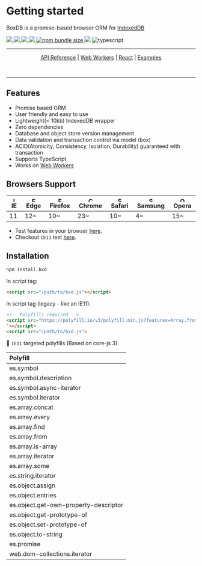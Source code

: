 # Getting started

BoxDB is a promise-based browser ORM for [IndexedDB](https://developer.mozilla.org/en-US/docs/Web/API/IndexedDB_API)

<a href="https://github.com/leegeunhyeok/bxd/actions?query=workflow:build" alt="Github actions">
  <img src="https://github.com/leegeunhyeok/bxd/workflows/build/badge.svg">
</a>
<a href="https://lgtm.com/projects/g/leegeunhyeok/bxd/context:javascript" alt="lgtm">
  <img src="https://img.shields.io/lgtm/grade/javascript/g/leegeunhyeok/bxd.svg?logo=lgtm&logoWidth=18">
</a>
<a href="https://codecov.io/gh/leegeunhyeok/bxd" alt="codecov">
  <img src="https://codecov.io/gh/leegeunhyeok/bxd/branch/dev/graph/badge.svg?token=I5YZWY8PGT">
</a>
<a href="https://www.npmjs.com/package/bxd" alt="npm">
  <img src="https://img.shields.io/npm/v/bxd">
</a>
<a href="https://www.npmjs.com/package/bxd">
  <img alt="npm bundle size" src="https://img.shields.io/bundlephobia/min/bxd">
</a>
<img src="https://img.shields.io/github/license/leegeunhyeok/bxd">
<img src="https://badgen.net/badge/-/TypeScript/blue?icon=typescript&label" alt="typescript">

---

<div align="center" style="padding-bottom: 1rem">

<a href="./apis">API Reference</a> | <a href="./web-workers">Web Workers</a> | <a href="./react">React</a> | <a href="./examples">Examples</a>

</div>

---

## Features

- Promise based ORM
- User friendly and easy to use
- Lightweight(< 10kb) IndexedDB wrapper
- Zero dependencies
- Database and object store version management
- Data validation and transaction control via model (box)
- ACID(Atomicity, Consistency, Isolation, Durability) guaranteed with transaction
- Supports TypeScript
- Works on [Web Workers](https://developer.mozilla.org/en-US/docs/Web/API/Web_Workers_API)

## Browsers Support

| <img src="https://user-images.githubusercontent.com/26512984/121935549-8292ca00-cd83-11eb-885c-9497bc78b104.png" alt="IE" width="12px" height="12px" /> IE | <img src="https://user-images.githubusercontent.com/26512984/121934559-64789a00-cd82-11eb-9238-4fc21eb835e2.png" alt="Edge" width="12px" height="12px" /> Edge | <img src="https://user-images.githubusercontent.com/26512984/121934551-62aed680-cd82-11eb-8a33-593af8b5fdbd.png" alt="Firefox" width="12px" height="12px" /> Firefox | <img src="https://user-images.githubusercontent.com/26512984/121934545-604c7c80-cd82-11eb-884d-d9d8dad26e01.png" alt="Chrome" width="12px" height="12px" /> Chrome | <img src="https://user-images.githubusercontent.com/26512984/121934539-5dea2280-cd82-11eb-96ed-fbef553ec0e6.png" alt="Safari" width="12px" height="12px" /> Safari | <img src="https://user-images.githubusercontent.com/26512984/121934526-5aef3200-cd82-11eb-981d-835490f7b1b2.png" alt="Samsung" width="12px" height="12px" /> Samsung | <img src="https://user-images.githubusercontent.com/26512984/121934519-59256e80-cd82-11eb-9b11-4805c7dd0ba1.png" alt="Opera" width="12px" height="12px" /> Opera |
| ---------------------------------------------------------------------------------------------------------------------------------------------------------- | -------------------------------------------------------------------------------------------------------------------------------------------------------------- | -------------------------------------------------------------------------------------------------------------------------------------------------------------------- | ------------------------------------------------------------------------------------------------------------------------------------------------------------------ | ------------------------------------------------------------------------------------------------------------------------------------------------------------------ | -------------------------------------------------------------------------------------------------------------------------------------------------------------------- | ---------------------------------------------------------------------------------------------------------------------------------------------------------------- |
| 11                                                                                                                                                         | 12~                                                                                                                                                            | 10~                                                                                                                                                                  | 23~                                                                                                                                                                | 10~                                                                                                                                                                | 4~                                                                                                                                                                   | 15~                                                                                                                                                              |

- Test features in your browser [here](https://this.geundung.dev/bxd/demo).
- Checkout `IE11` test [here](./ie).

## Installation

```bash
npm install bxd
```

In script tag:

```html
<script src="/path/to/bxd.js"></script>
```

In script tag (legacy - like an IE11):

```html
<!-- Polyfills required -->
<script src="https://polyfill.io/v3/polyfill.min.js?features=Array.from%2CSymbol%2CSymbol.asyncIterator%2CSymbol.prototype.description%2CSymbol.iterator%2CArray.prototype.some%2CArray.prototype.includes%2CArray.prototype.every%2CArray.prototype.find%2CArray.isArray%2CArray.prototype.%40%40iterator%2CString.prototype.%40%40iterator%2CObject.assign%2CObject.entries%2CObject.getOwnPropertyDescriptor%2CObject.getPrototypeOf%2CObject.setPrototypeOf%2CPromise
"></script>
<script src="/path/to/bxd.js">
```

🔽 `IE11` targeted polyfills (Based on core-js 3)

| Polyfill                              |
| :------------------------------------ |
| es.symbol                             |
| es.symbol.description                 |
| es.symbol.async-iterator              |
| es.symbol.iterator                    |
| es.array.concat                       |
| es.array.every                        |
| es.array.find                         |
| es.array.from                         |
| es.array.is-array                     |
| es.array.iterator                     |
| es.array.some                         |
| es.string.iterator                    |
| es.object.assign                      |
| es.object.entries                     |
| es.object.get-own-property-descriptor |
| es.object.get-prototype-of            |
| es.object.set-prototype-of            |
| es.object.to-string                   |
| es.promise                            |
| web.dom-collections.iterator          |
